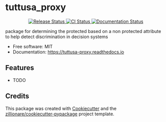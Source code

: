 # tuttusa_proxy


<p align="center">
<a href="https://pypi.python.org/pypi/tuttusa_proxy">
    <img src="https://img.shields.io/pypi/v/tuttusa_proxy.svg"
        alt = "Release Status">
</a>

<a href="https://github.com/vaunorage/tuttusa_proxy/actions">
    <img src="https://github.com/vaunorage/tuttusa_proxy/actions/workflows/main.yml/badge.svg?branch=release" alt="CI Status">
</a>

<a href="https://tuttusa-proxy.readthedocs.io/en/latest/?badge=latest">
    <img src="https://readthedocs.org/projects/tuttusa-proxy/badge/?version=latest" alt="Documentation Status">
</a>

</p>


package for determining the protected based on a non protected attribute to help detect discrimination in decision systems


* Free software: MIT
* Documentation: <https://tuttusa-proxy.readthedocs.io>


## Features

* TODO

## Credits

This package was created with [Cookiecutter](https://github.com/audreyr/cookiecutter) and the [zillionare/cookiecutter-pypackage](https://github.com/zillionare/cookiecutter-pypackage) project template.
